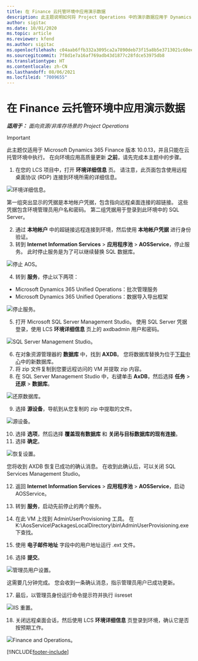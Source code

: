 ```yaml
---
title: 在 Finance 云托管环境中应用演示数据
description: 此主题说明如何将 Project Operations 中的演示数据应用于 Dynamics 365 Finance 云托管环境。
author: sigitac
ms.date: 10/01/2020
ms.topic: article
ms.reviewer: kfend
ms.author: sigitac
ms.openlocfilehash: c04aab6ffb332a3095ca2a7890deb73f15a8b5e3713021c60eec02eb13dbd0cb
ms.sourcegitcommit: 7f8d1e7a16af769adb43d1877c28fdce53975db8
ms.translationtype: HT
ms.contentlocale: zh-CN
ms.lasthandoff: 08/06/2021
ms.locfileid: "7009655"
---
```

# <a name="apply-demo-data-to-a-finance-cloud-hosted-environment"></a>在 Finance 云托管环境中应用演示数据

_**适用于：** 面向资源/非库存场景的 Project Operations_

> [!IMPORTANT]
> 此主题仅适用于 Microsoft Dynamics 365 Finance 版本 10.0.13，并且只能在云托管环境中执行。 在向环境应用高质量更新 **之前**，请先完成本主题中的步骤。

1. 在您的 LCS 项目中，打开 **环境详细信息** 页。 请注意，此页面包含使用远程桌面协议 (RDP) 连接到环境所需的详细信息。

![环境详细信息。](./media/1EnvironmentDetails.png)

第一组突出显示的凭据是本地帐户凭据，包含指向远程桌面连接的超链接。 这些凭据包含环境管理员用户名和密码。 第二组凭据用于登录到此环境中的 SQL Server。

2. 通过 **本地帐户** 中的超链接远程连接到环境，然后使用 **本地帐户凭据** 进行身份验证。
3. 转到 **Internet Information Services** > **应用程序池** > **AOSService**，停止服务。 此时停止服务是为了可以继续替换 SQL 数据库。

![停止 AOS。](./media/2StopAOS.png)

4. 转到 **服务**，停止以下两项：

- Microsoft Dynamics 365 Unified Operations：批次管理服务
- Microsoft Dynamics 365 Unified Operations：数据导入导出框架

![停止服务。](./media/3StopServices.png)

5. 打开 Microsoft SQL Server Management Studio。 使用 SQL Server 凭据登录，使用 LCS **环境详细信息** 页上的 axdbadmin 用户和密码。

![SQL Server Management Studio。](./media/4SSMS.png)

6. 在对象资源管理器的 **数据库** 中，找到 **AXDB**。 您将数据库替换为位于[下载中心](https://download.microsoft.com/download/1/a/3/1a314bd2-b082-4a87-abdc-1ba26c92b63d/ProjOpsDemoDataFOGARelease.zip)中的新数据库。 
7. 将 zip 文件复制到您要远程访问的 VM 并提取 zip 内容。
8. 在 SQL Server Management Studio 中，右键单击 **AxDB**，然后选择 **任务** > **还原** > **数据库**。

![还原数据库。](./media/5RestoreDatabase.png)

9. 选择 **源设备**，导航到从您复制的 zip 中提取的文件。

![源设备。](./media/6SourceDevice.png)

10. 选择 **选项**，然后选择 **覆盖现有数据库** 和 **关闭与目标数据库的现有连接**。 
11. 选择 **确定**。

![恢复设置。](./media/7RestoreSetting.png)

您将收到 AXDB 恢复已成功的确认消息。 在收到此确认后，可以关闭 SQL Services Management Studio。

12. 返回 **Internet Information Services** > **应用程序池** > **AOSService**，启动 AOSService。
13. 转到 **服务**，启动先前停止的两个服务。

14. 在此 VM 上找到 AdminUserProvisioning 工具。 在 K:\AosService\PackagesLocalDirectory\bin\AdminUserProvisioning.exe 下查找。
15. 使用 **电子邮件地址** 字段中的用户地址运行 .ext 文件。 
16. 选择 **提交**。

![管理员用户设置。](./media/8AdminUserProvisioning.png)

这需要几分钟完成。 您会收到一条确认消息，指示管理员用户已成功更新。

17. 最后，以管理员身份运行命令提示符并执行 iisreset

![IIS 重置。](./media/9IISReset.png)

18. 关闭远程桌面会话，然后使用 LCS **环境详细信息** 页登录到环境，确认它是否按预期工作。

![Finance and Operations。](./media/10FinanceAndOperations.png)


[!INCLUDE[footer-include](../includes/footer-banner.md)]